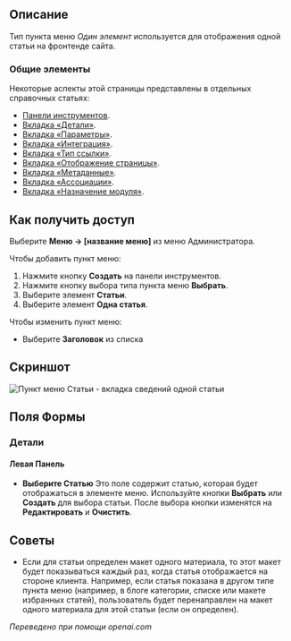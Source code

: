 <!-- Filename: Help4.x:Menu_Item:_Single_Article / Display title: Одна статья  -->

## Описание

Тип пункта меню *Один элемент* используется для отображения одной статьи на фронтенде сайта.

### Общие элементы

Некоторые аспекты этой страницы представлены в отдельных справочных статьях:

* [Панели инструментов](jdocmanual?article=help/common-elements/toolbars).
* [Вкладка «Детали»](jdocmanual?article=help/menu-items-common/menu-item-details).
* [Вкладка «Параметры»](jdocmanual?article=help/menu-items-common/menu-item-article-options).
* [Вкладка «Интеграция»](jdocmanual?article=help/menu-items-common/menu-item-integration).
* [Вкладка «Тип ссылки»](jdocmanual?article=help/menu-items-common/menu-item-link-type).
* [Вкладка «Отображение страницы»](jdocmanual?article=help/menu-items-common/menu-item-page-display).
* [Вкладка «Метаданные»](jdocmanual?article=help/menu-items-common/menu-item-metadata).
* [Вкладка «Ассоциации»](jdocmanual?article=help/common-elements/edit-associations).
* [Вкладка «Назначение модуля»](jdocmanual?article=help/menu-items-common/menu-item-module-assignment).

## Как получить доступ

Выберите **Меню → \[название меню\]** из меню Администратора.

Чтобы добавить пункт меню:

1.  Нажмите кнопку **Создать** на панели инструментов.
2.  Нажмите кнопку выбора типа пункта меню **Выбрать**.
3.  Выберите элемент **Статьи**.
4.  Выберите элемент **Одна статья**.

Чтобы изменить пункт меню:

- Выберите **Заголовок** из списка

## Скриншот

![Пункт меню Статьи - вкладка сведений одной статьи](../../../ru/images/menu-items/articles-single-article-details-tab.png)

## Поля Формы

### Детали

#### Левая Панель

- **Выберите Статью** Это поле содержит статью, которая будет отображаться в
  элементе меню. Используйте кнопки **Выбрать** или **Создать** для выбора статьи.
  После выбора кнопки изменятся на **Редактировать** и **Очистить**.

## Советы

- Если для статьи определен макет одного материала, то этот макет будет показываться каждый раз, когда статья отображается на стороне клиента. Например, если статья показана в другом типе пункта меню (например, в блоге категории, списке или макете избранных статей), пользователь будет перенаправлен на макет одного материала для этой статьи (если он определен).

*Переведено при помощи openai.com*

